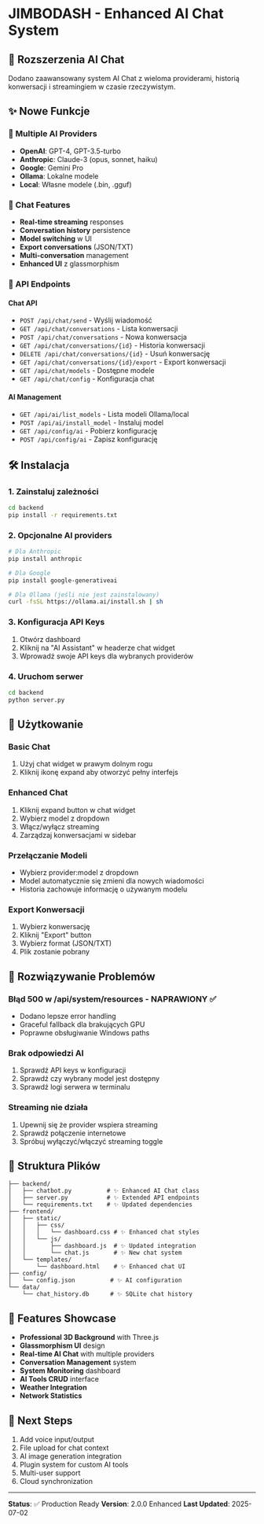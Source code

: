 # JIMBODASH - Enhanced AI Chat System

## 🚀 Rozszerzenia AI Chat

Dodano zaawansowany system AI Chat z wieloma providerami, historią konwersacji i streamingiem w czasie rzeczywistym.

## ✨ Nowe Funkcje

### 🤖 Multiple AI Providers

- **OpenAI**: GPT-4, GPT-3.5-turbo
- **Anthropic**: Claude-3 (opus, sonnet, haiku)
- **Google**: Gemini Pro
- **Ollama**: Lokalne modele
- **Local**: Własne modele (.bin, .gguf)

### 💬 Chat Features

- **Real-time streaming** responses
- **Conversation history** persistence
- **Model switching** w UI
- **Export conversations** (JSON/TXT)
- **Multi-conversation** management
- **Enhanced UI** z glassmorphism

### 🔧 API Endpoints

#### Chat API

- `POST /api/chat/send` - Wyślij wiadomość
- `GET /api/chat/conversations` - Lista konwersacji
- `POST /api/chat/conversations` - Nowa konwersacja
- `GET /api/chat/conversations/{id}` - Historia konwersacji
- `DELETE /api/chat/conversations/{id}` - Usuń konwersację
- `GET /api/chat/conversations/{id}/export` - Export konwersacji
- `GET /api/chat/models` - Dostępne modele
- `GET /api/chat/config` - Konfiguracja chat

#### AI Management

- `GET /api/ai/list_models` - Lista modeli Ollama/local
- `POST /api/ai/install_model` - Instaluj model
- `GET /api/config/ai` - Pobierz konfigurację
- `POST /api/config/ai` - Zapisz konfigurację

## 🛠️ Instalacja

### 1. Zainstaluj zależności

```bash
cd backend
pip install -r requirements.txt
```

### 2. Opcjonalne AI providers

```bash
# Dla Anthropic
pip install anthropic

# Dla Google
pip install google-generativeai

# Dla Ollama (jeśli nie jest zainstalowany)
curl -fsSL https://ollama.ai/install.sh | sh
```

### 3. Konfiguracja API Keys

1. Otwórz dashboard
2. Kliknij na "AI Assistant" w headerze chat widget
3. Wprowadź swoje API keys dla wybranych providerów

### 4. Uruchom serwer

```bash
cd backend
python server.py
```

## 🎯 Użytkowanie

### Basic Chat

1. Użyj chat widget w prawym dolnym rogu
2. Kliknij ikonę expand aby otworzyć pełny interfejs

### Enhanced Chat

1. Kliknij expand button w chat widget
2. Wybierz model z dropdown
3. Włącz/wyłącz streaming
4. Zarządzaj konwersacjami w sidebar

### Przełączanie Modeli

- Wybierz provider:model z dropdown
- Model automatycznie się zmieni dla nowych wiadomości
- Historia zachowuje informację o używanym modelu

### Export Konwersacji

1. Wybierz konwersację
2. Kliknij "Export" button
3. Wybierz format (JSON/TXT)
4. Plik zostanie pobrany

## 🔧 Rozwiązywanie Problemów

### Błąd 500 w /api/system/resources - NAPRAWIONY ✅

- Dodano lepsze error handling
- Graceful fallback dla brakujących GPU
- Poprawne obsługiwanie Windows paths

### Brak odpowiedzi AI

1. Sprawdź API keys w konfiguracji
2. Sprawdź czy wybrany model jest dostępny
3. Sprawdź logi serwera w terminalu

### Streaming nie działa

1. Upewnij się że provider wspiera streaming
2. Sprawdź połączenie internetowe
3. Spróbuj wyłączyć/włączyć streaming toggle

## 📁 Struktura Plików

```
├── backend/
│   ├── chatbot.py          # ✨ Enhanced AI Chat class
│   ├── server.py           # ✨ Extended API endpoints
│   └── requirements.txt    # ✨ Updated dependencies
├── frontend/
│   ├── static/
│   │   ├── css/
│   │   │   └── dashboard.css # ✨ Enhanced chat styles
│   │   └── js/
│   │       ├── dashboard.js  # ✨ Updated integration
│   │       └── chat.js       # ✨ New chat system
│   └── templates/
│       └── dashboard.html    # ✨ Enhanced chat UI
├── config/
│   └── config.json          # ✨ AI configuration
└── data/
    └── chat_history.db      # ✨ SQLite chat history
```

## 🌟 Features Showcase

- **Professional 3D Background** with Three.js
- **Glassmorphism UI** design
- **Real-time AI Chat** with multiple providers
- **Conversation Management** system
- **System Monitoring** dashboard
- **AI Tools CRUD** interface
- **Weather Integration**
- **Network Statistics**

## 🚀 Next Steps

1. Add voice input/output
2. File upload for chat context
3. AI image generation integration
4. Plugin system for custom AI tools
5. Multi-user support
6. Cloud synchronization

---

**Status**: ✅ Production Ready
**Version**: 2.0.0 Enhanced
**Last Updated**: 2025-07-02